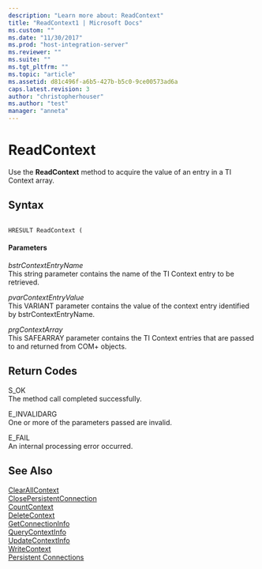 ```yaml
---
description: "Learn more about: ReadContext"
title: "ReadContext1 | Microsoft Docs"
ms.custom: ""
ms.date: "11/30/2017"
ms.prod: "host-integration-server"
ms.reviewer: ""
ms.suite: ""
ms.tgt_pltfrm: ""
ms.topic: "article"
ms.assetid: d81c496f-a6b5-427b-b5c0-9ce00573ad6a
caps.latest.revision: 3
author: "christopherhouser"
ms.author: "test"
manager: "anneta"
---
```

# ReadContext
Use the **ReadContext** method to acquire the value of an entry in a TI Context array.  
  
## Syntax  
  
```  
  
HRESULT ReadContext (  
```  
  
#### Parameters  
 *bstrContextEntryName*  
 This string parameter contains the name of the TI Context entry to be retrieved.  
  
 *pvarContextEntryValue*  
 This VARIANT parameter contains the value of the context entry identified by bstrContextEntryName.  
  
 *prgContextArray*  
 This SAFEARRAY parameter contains the TI Context entries that are passed to and returned from COM+ objects.  
  
## Return Codes  
 S_OK  
 The method call completed successfully.  
  
 E_INVALIDARG  
 One or more of the parameters passed are invalid.  
  
 E_FAIL  
 An internal processing error occurred.  
  
## See Also  
 [ClearAllContext](../core/clearallcontext1.md)   
 [ClosePersistentConnection](../core/closepersistentconnection1.md)   
 [CountContext](../core/countcontext1.md)   
 [DeleteContext](../core/deletecontext2.md)   
 [GetConnectionInfo](../core/getconnectioninfo2.md)   
 [QueryContextInfo](../core/querycontextinfo1.md)   
 [UpdateContextInfo](../core/updatecontextinfo1.md)   
 [WriteContext](../core/writecontext1.md)   
 [Persistent Connections](./persistent-connections2.md)
